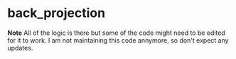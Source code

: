 # back_projection

**Note** All of the logic is there but some of the code might need to be edited for it to work. I am not maintaining this code annymore, so don't expect any updates.
